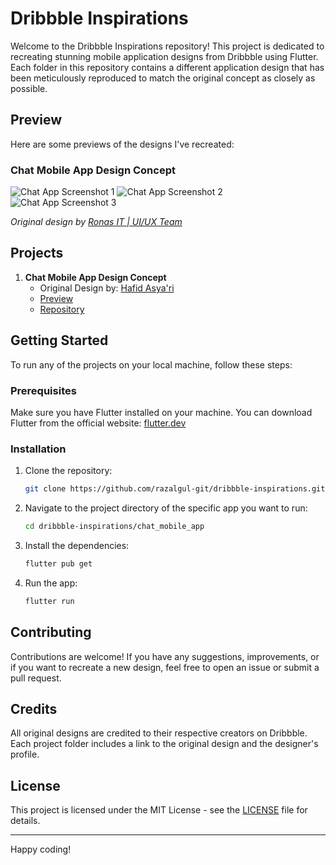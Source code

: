 # Dribbble Inspirations

Welcome to the Dribbble Inspirations repository! This project is dedicated to recreating stunning mobile application designs from Dribbble using Flutter. Each folder in this repository contains a different application design that has been meticulously reproduced to match the original concept as closely as possible.

## Preview

Here are some previews of the designs I've recreated:

### Chat Mobile App Design Concept

![Chat App Screenshot 1](./chat_mobile_app/assets/screenshots/1.png)
![Chat App Screenshot 2](./chat_mobile_app/assets/screenshots/2.png)
![Chat App Screenshot 3](./chat_mobile_app/assets/screenshots/3.png)

*Original design by [Ronas IT | UI/UX Team](https://dribbble.com/ronasit)*


## Projects

1. **Chat Mobile App Design Concept**
   - Original Design by: [Hafid Asya'ri](https://dribbble.com/HafidAsyari)
   - [Preview](./chat_mobile_app)
   - [Repository](./chat_mobile_app)
   

## Getting Started

To run any of the projects on your local machine, follow these steps:

### Prerequisites

Make sure you have Flutter installed on your machine. You can download Flutter from the official website: [flutter.dev](https://flutter.dev)

### Installation

1. Clone the repository:

    ```sh
    git clone https://github.com/razalgul-git/dribbble-inspirations.git
    ```

2. Navigate to the project directory of the specific app you want to run:

    ```sh
    cd dribbble-inspirations/chat_mobile_app
    ```

3. Install the dependencies:

    ```sh
    flutter pub get
    ```

4. Run the app:

    ```sh
    flutter run
    ```

## Contributing

Contributions are welcome! If you have any suggestions, improvements, or if you want to recreate a new design, feel free to open an issue or submit a pull request.

## Credits

All original designs are credited to their respective creators on Dribbble. Each project folder includes a link to the original design and the designer's profile.

## License

This project is licensed under the MIT License - see the [LICENSE](LICENSE) file for details.

---

Happy coding!
